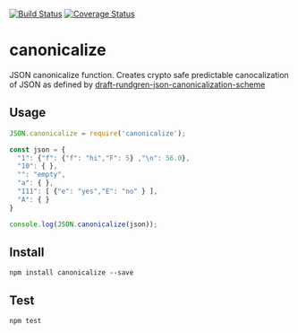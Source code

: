 [![Build Status](https://travis-ci.org/erdtman/canonicalize.svg?branch=master)](https://travis-ci.org/erdtman/canonicalize)
[![Coverage Status](https://coveralls.io/repos/github/erdtman/canonicalize/badge.svg?branch=master)](https://coveralls.io/github/erdtman/canonicalize?branch=master)
# canonicalize
JSON canonicalize function. Creates crypto safe predictable canocalization of
JSON as defined by [draft-rundgren-json-canonicalization-scheme](https://tools.ietf.org/html/draft-rundgren-json-canonicalization-scheme)
## Usage
```js
JSON.canonicalize = require('canonicalize');

const json = {
  "1": {"f": {"f": "hi","F": 5} ,"\n": 56.0},
  "10": { },
  "": "empty",
  "a": { },
  "111": [ {"e": "yes","E": "no" } ],
  "A": { }
}

console.log(JSON.canonicalize(json));
```
## Install
```
npm install canonicalize --save
```
## Test
```
npm test
```
